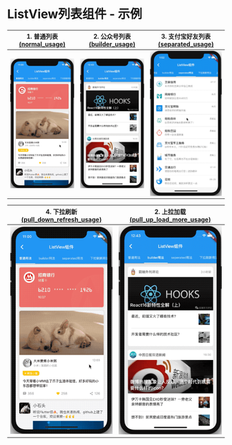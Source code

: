 # ListView列表组件 - 示例

|1. 普通列表 [(normal_usage)](./normal_usage.dart)|2. 公众号列表 [(builder_usage)](./builder_usage.dart)|3. 支付宝好友列表 [(separated_usage)](./separated_usage.dart)|
|----|---|---|
|<img src="./screen_shots/normal_usage.gif"/>|<img src="./screen_shots/builder_usage.gif"/>|<img src="./screen_shots/separated_usage.gif"/>|

|4. 下拉刷新 [(pull_down_refresh_usage)](./pull_down_refresh_usage.dart)|2. 上拉加载 [(pull_up_load_more_usage)](./pull_up_load_more.dart)|
|----|---|
|<img src="./screen_shots/normal_usage.gif"/>|<img src="./screen_shots/builder_usage.gif"/>|